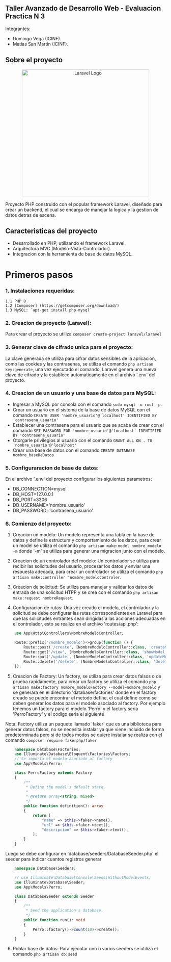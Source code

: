 ## Taller Avanzado de Desarrollo Web - Evaluacion Practica N 3

Integrantes:
- Domingo Vega (ICINF).
- Matias San Martin (ICINF).


## Sobre el proyecto

<p align="center"><a href="https://laravel.com" target="_blank"><img src="https://raw.githubusercontent.com/laravel/art/master/logo-lockup/5%20SVG/2%20CMYK/1%20Full%20Color/laravel-logolockup-cmyk-red.svg" width="400" alt="Laravel Logo"></a></p>

Proyecto PHP construido con el popular framework Laravel, diseñado para crear un backend, el cual se encarga de manejar la logica y la gestion de datos detras de escena.

## Caracteristicas del proyecto

- Desarrollado en PHP, utilizando el framework Laravel.
- Arquitectura MVC (Modelo-Vista-Controlador).
- Integracion con la herramienta de base de datos MySQL.

# Primeros pasos

### 1. Instalaciones requeridas:
    1.1 PHP 8
    1.2 [Composer] (https://getcomposer.org/download/)
    1.3 MySQL: `apt-get install php-mysql`

### 2. Creacion de proyecto (Laravel):

Para crear el proyecto se utiliza `composer create-project laravel/laravel` 

### 3. Generar clave de cifrado unica para el proyecto:

La clave generada se utiliza para cifrar datos sensibles de la aplicacion, como las cookies y las contrasenas, se utiliza el comando `php artisan key:generate`, una vez ejecutado el comando, Laravel genera una nueva clave de cifrado y la establece automaticamente en el archivo '.env' del proyecto.

### 4. Creacion de un usuario y una base de datos para MySQL:

- Ingresar a MySQL por consola con el comando `sudo mysql -u root -p`.
- Crear un usuario en el sistema de la base de datos MySQL con el comando `CREATE USER 'nombre_usuario'@'localhost' IDENTIFIED BY 'contrasena_usuario'`
- Establecer una contrasena para el usuario que se acaba de crear con el comando `SET PASSWORD FOR 'nombre_usuario'@'localhost' IDENTIFIED BY 'contrasena_usuario'`
- Otorgarle privilegios al usuario con el comando `GRANT ALL ON . TO 'nombre_usuario'@'localhost'`
- Crear una base de datos con el comando `CREATE DATABASE nombre_baseDeDatos`

### 5. Configuraracion de base de datos:

En el archivo '.env' del proyecto configurar los siguientes parametros:
- DB_CONNECTION=mysql
- DB_HOST=127.0.0.1
- DB_PORT=3306
- DB_USERNAME='nombre_usuario'
- DB_PASSWORD='contrasena_usuario'

### 6. Comienzo del proyecto:

 1. Creacion un modelo:
 Un modelo representa una tabla en la base de datos y define la estructura y comportamiento de los datos, para crear un model se utiliza el comando `php artisan make:model nombre_modelo -m` donde '-m' se utiliza para generar una migracion junto con el modelo.

 2. Creacion de un controlador del modelo:
 Un controlador se utiliza para recibir las solicitudes del usuario, procesar los datos y enviar una respuesta adecada, para crear un controlador se utiliza el comando `php artisan make:controller 'nombre_modeloControler`.

 3. Creacion de solicitud:
 Se utiliza para manejar y validar los datos de entrada de una solicitud HTPP y se crea con el comando `php artisan make:request nombreRequest`.

 4. Configuracion de rutas:
 Una vez creado el modelo, el controlador y la solicitud se debe configurar las rutas correspondientes en Laravel para que las solicitudes entrantes sean dirigidas a las acciones adecuadas en el controlador, esto se realiza en el archivo 'routes/api.php':

```php
    use App\Http\Controllers\NombreModeloController;

    Route::prefix('/nombre_modelo')->group(function () {
        Route::post('/create', [NombreModeloController::class, 'createModel']);
        Route::get('/view', [NombreModeloController::class, 'showModel']);
        Route::put('/update', [NombreModeloController::class, 'updateModel']);
        Route::delete('/delete', [NombreModeloController::class, 'deleteModel']);
    });
```

5. Creacion de Factory:
 Un factory, se utiliza para crear datos falsos o de prueba rapidamente, para crear un factory se utiliza el comando `php artisan make:factory nombre_modeloFactory --model=nombre_modelo` y se generara en el directorio 'database/factories' donde en el factory creado se puede encontrar el metodo define, el cual define como se deben generar los datos para el modelo asociado al factory. Por ejemplo tenemos un factory para el modelo 'Perro' y el factory seria 'PerroFactory' y el codigo seria el siguiente

 Nota: Factory utiliza un paquete llamado 'faker' que es una biblioteca para generar datos falsos, no se necesita instalar ya que viene incluido de forma predeterminada pero si de todos modos se quiere instalar se realiza con el comando `composer require fakerphp/faker`

```php
    namespace Database\Factories;
    use Illuminate\Database\Eloquent\Factories\Factory;
    // Se importa el modelo asociado al factory
    use App\Models\Perro;

    class PerroFactory extends Factory
    {
        /**
         * Define the model's default state.
         *
         * @return array<string, mixed>
         */
        public function definition(): array
        {
            return [
                "name" => $this->faker->name(),
                "url" => $this->faker->text(),
                "descripcion" => $this->faker->text(),
            ];
        }
    }
```

Luego se debe configurar en 'database/seeders/DatabaseSeeder.php' el seeder para indicar cuantos registros generar
```php
    namespace Database\Seeders;

    // use Illuminate\Database\Console\Seeds\WithoutModelEvents;
    use Illuminate\Database\Seeder;
    use App\Models\Perro;

    class DatabaseSeeder extends Seeder
    {
        /**
         * Seed the application's database.
         */
        public function run(): void
        {
            Perro::factory()->count(10)->create();
        }
    }
```

6. Poblar base de datos:
Para ejecutar uno o varios seeders se utiliza el comando `php artisan db:seed`


